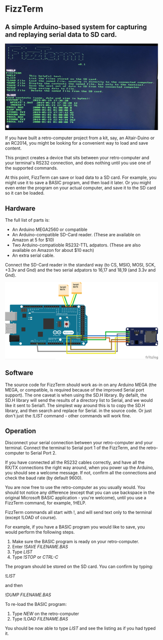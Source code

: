 # FizzTerm

## A simple Arduino-based system for capturing and replaying serial data to SD card.

![](FizzTerm_snap.jpg)

If you have built a retro-computer project from a kit, say, an Altair-Duino or an RC2014, you might be looking for a convenient way to load and save content.

This project creates a device that sits between your retro-computer and your terminal's RS232 connection, and does nothing until you use one of the supported commands.

At this point, FizzTerm can save or load data to a SD card. For example, you might use it to save a BASIC program, and then load it later. Or you might even enter the program on your actual computer, and save it to the SD card so it can be loaded.

## Hardware

The full list of parts is:

* An Arduino MEGA2560 or compatible
* An Arduino-compatible SD-Card reader. (These are available on Amazon at 5 for $10)
* Two Arduino-compatioble RS232-TTL adpators. (These are also available on Amazon for about $10 each)
* An extra serial cable.

Connect the SD-Card reader in the standard way (to CS, MSIO, MOSI, SCK, +3.3v and Gnd) and the two serial adpators to 16,17 and 18,19 (and 3.3v and Gnd).

![](FizzTerm_bb.png)

## Software

The source code for FizzTerm should work as-in on any Arduino MEGA (the MEGA, or compatible, is required because of the improved Serial port support).
The one caveat is when using the SD.H library. By defailt, the SD.H library will send the results of a directory list to Serial, and we would like it sent to Serial1.
The simplest way around this is to copy the SD.H library, and then search and replace for Serial. in the source code. Or just don't just the *!LIST* command - other commands will work fine.


## Operation

Disconnect your serial connection between your retro-computer and your terminal. Connect the terminal to Serial port 1 of the FizzTerm, and the retro-computer to Serial Port 2.

If you have connected all the RS232 cables correctly, and have all the RX/TX connections the right way around, when you power up the Arduino, you should see a welcome message. If not, confirm all the connections and check the baud rate (by default 9600).

You are now free to use the retro-computer as you usually would. You should tot notice any difference (except that you can use backspace in the original Microsoft BASIC application - you're welcome), until you use a FizzTerm command, for example, !HELP.

FizzTerm commands all start with !, and will send text only to the terminal (except !LOAD of course).

For example, if you have a BASIC program you would like to save, you would perform the following steps.

1. Make sure the BASIC program is ready on your retro-computer.
2. Enter *!SAVE FILENAME.BAS*
3. Type *LIST*
4. Type *!STOP* or *CTRL-C*

The program should be stored on the SD card. You can confirm by typing:

*!LIST*

and then

*!DUMP FILENAME.BAS*

To re-load the BASIC program:

1. Type *NEW* on the retro-computer
2. Type *!LOAD FILENAME.BAS*

You should be now able to type *LIST* and see the listing as if you had typed it.


